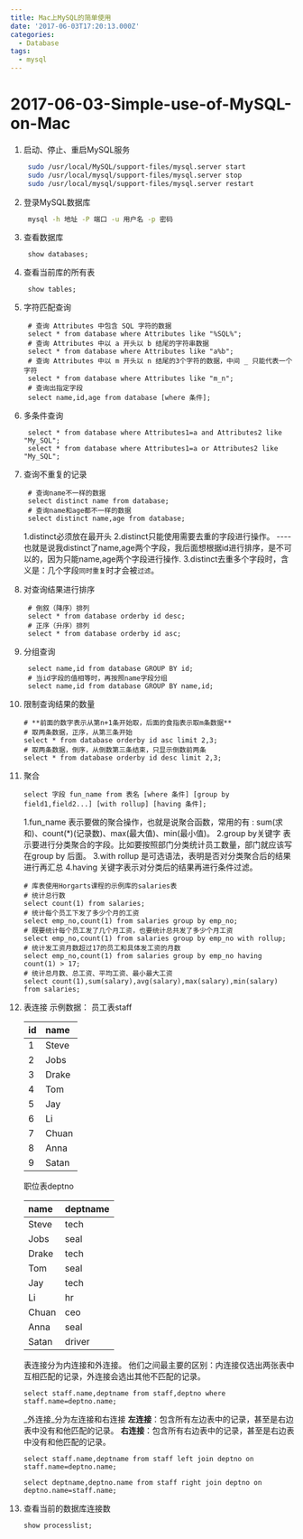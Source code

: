 ```yaml
---
title: Mac上MySQL的简单使用
date: '2017-06-03T17:20:13.000Z'
categories:
  - Database
tags:
  - mysql
---
```


# 2017-06-03-Simple-use-of-MySQL-on-Mac

1. 启动、停止、重启MySQL服务

   ```bash
    sudo /usr/local/MySQL/support-files/mysql.server start
    sudo /usr/local/mysql/support-files/mysql.server stop
    sudo /usr/local/mysql/support-files/mysql.server restart
   ```

2. 登录MySQL数据库

   ```bash
    mysql -h 地址 -P 端口 -u 用户名 -p 密码
   ```

3. 查看数据库

   ```text
    show databases;
   ```

4. 查看当前库的所有表

   ```text
    show tables;
   ```

5. 字符匹配查询

   ```text
    # 查询 Attributes 中包含 SQL 字符的数据
    select * from database where Attributes like "%SQL%";
    # 查询 Attributes 中以 a 开头以 b 结尾的字符串数据
    select * from database where Attributes like "a%b";
    # 查询 Attributes 中以 m 开头以 n 结尾的3个字符的数据，中间 _ 只能代表一个字符
    select * from database where Attributes like "m_n";
    # 查询出指定字段
    select name,id,age from database [where 条件];
   ```

6. 多条件查询

   ```text
    select * from database where Attributes1=a and Attributes2 like "My_SQL";
    select * from database where Attributes1=a or Attributes2 like "My_SQL";
   ```

7. 查询不重复的记录

   ```text
    # 查询name不一样的数据
    select distinct name from database;
    # 查询name和age都不一样的数据
    select distinct name,age from database;
   ```

   1.distinct必须放在最开头 2.distinct只能使用需要去重的字段进行操作。 ----也就是说我distinct了name,age两个字段，我后面想根据id进行排序，是不可以的，因为只能name,age两个字段进行操作. 3.distinct去重多个字段时，含义是：几个字段`同时重复`时才会被`过滤`。

8. 对查询结果进行排序

   ```text
    # 倒叙（降序）排列
    select * from database orderby id desc;
    # 正序（升序）排列
    select * from database orderby id asc;
   ```

9. 分组查询

   ```text
    select name,id from database GROUP BY id;
    # 当id字段的值相等时，再按照name字段分组
    select name,id from database GROUP BY name,id;
   ```

10. 限制查询结果的数量

    ```text
    # **前面的数字表示从第n+1条开始取，后面的食指表示取m条数据**
    # 取两条数据，正序，从第三条开始
    select * from database orderby id asc limit 2,3;
    # 取两条数据，倒序，从倒数第三条结束，只显示倒数前两条
    select * from database orderby id desc limit 2,3;
    ```

11. 聚合

    ```text
    select 字段 fun_name from 表名 [where 条件] [group by field1,field2...] [with rollup] [having 条件];
    ```

    1.fun\_name 表示要做的聚合操作，也就是说聚合函数，常用的有 : sum\(求和\)、count\(\*\)\(记录数\)、max\(最大值\)、min\(最小值\)。 2.group by关键字 表示要进行分类聚合的字段。比如要按照部门分类统计员工数量，部门就应该写在group by 后面。 3.with rollup 是可选语法，表明是否对分类聚合后的结果进行再汇总 4.having 关键字表示对分类后的结果再进行条件过滤。

    ```text
    # 库表使用Horgarts课程的示例库的salaries表
    # 统计总行数
    select count(1) from salaries;
    # 统计每个员工下发了多少个月的工资
    select emp_no,count(1) from salaries group by emp_no;
    # 既要统计每个员工发了几个月工资，也要统计总共发了多少个月工资
    select emp_no,count(1) from salaries group by emp_no with rollup;
    # 统计发工资月数超过17的员工和具体发工资的月数
    select emp_no,count(1) from salaries group by emp_no having count(1) > 17;
    # 统计总月数、总工资、平均工资、最小最大工资
    select count(1),sum(salary),avg(salary),max(salary),min(salary) from salaries;
    ```

12. 表连接 示例数据： 员工表staff

    | id | name |
    | :--- | :--- |
    | 1 | Steve |
    | 2 | Jobs |
    | 3 | Drake |
    | 4 | Tom |
    | 5 | Jay |
    | 6 | Li |
    | 7 | Chuan |
    | 8 | Anna |
    | 9 | Satan |

    职位表deptno

    | name | deptname |
    | :--- | :--- |
    | Steve | tech |
    | Jobs | seal |
    | Drake | tech |
    | Tom | seal |
    | Jay | tech |
    | Li | hr |
    | Chuan | ceo |
    | Anna | seal |
    | Satan | driver |

    表连接分为内连接和外连接。 他们之间最主要的区别：内连接仅选出两张表中互相匹配的记录，外连接会选出其他不匹配的记录。

    ```text
    select staff.name,deptname from staff,deptno where staff.name=deptno.name;
    ```

    _外连接_分为左连接和右连接 **左连接**：包含所有左边表中的记录，甚至是右边表中没有和他匹配的记录。 **右连接**：包含所有右边表中的记录，甚至是右边表中没有和他匹配的记录。

    ```text
    select staff.name,deptname from staff left join deptno on staff.name=deptno.name;
    ```

    ```text
    select deptname,deptno.name from staff right join deptno on deptno.name=staff.name;
    ```

13. 查看当前的数据库连接数

    ```text
    show processlist;
    ```

